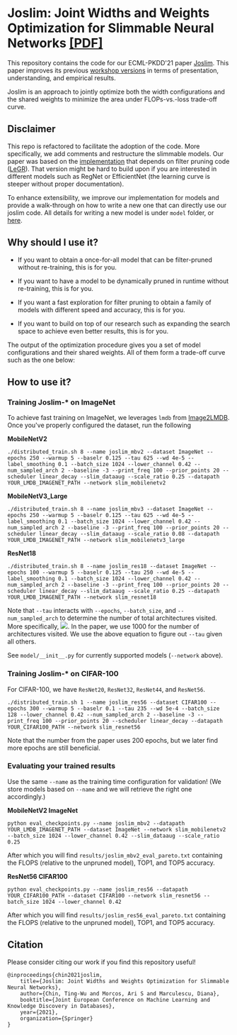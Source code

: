 # Joslim: Joint Widths and Weights Optimization for Slimmable Neural Networks [[PDF]](https://arxiv.org/pdf/2007.11752v3.pdf)

This repository contains the code for our ECML-PKDD'21 paper [Joslim](https://arxiv.org/abs/2007.11752v3). This paper improves its previous [workshop versions](https://realworldml.github.io/files/cr/31_PareCO-realml-paper.pdf) in terms of presentation, understanding, and empirical results.

Joslim is an approach to jointly optimize both the width configurations and the shared weights to minimize the area under FLOPs-vs.-loss trade-off curve.

## Disclaimer
This repo is refactored to facilitate the adoption of the code. More specifically, we add comments and restructure the slimmable models. Our paper was based on the [implementation](https://github.com/cmu-enyac/PareCO) that depends on filter pruning code ([LeGR](https://github.com/cmu-enyac/legr)). That version might be hard to build upon if you are interested in different models such as RegNet or EfficientNet (the learning curve is steeper without proper documentation).

To enhance extensibility, we improve our implementation for models and provide a walk-through on how to write a new one that can directly use our joslim code. All details for writing a new model is under `model` folder, or [here](https://github.com/cmu-enyac/Joslim/model).

## Why should I use it?
- If you want to obtain a once-for-all model that can be filter-pruned without re-training, this is for you.

- If you want to have a model to be dynamically pruned in runtime without re-training, this is for you.

- If you want a fast exploration for filter pruning to obtain a family of models with different speed and accuracy, this is for you.

- If you want to build on top of our research such as expanding the search space to achieve even better results, this is for you.

The output of the optimization procedure gives you a set of model configurations and their shared weights. All of them form a trade-off curve such as the one below:

## How to use it?

### Training Joslim-* on ImageNet
To achieve fast training on ImageNet, we leverages `lmdb` from [Image2LMDB](https://github.com/Fangyh09/Image2LMDB). Once you've properly configured the dataset, run the following

**MobileNetV2**

    ./distributed_train.sh 8 --name joslim_mbv2 --dataset ImageNet --epochs 250 --warmup 5 --baselr 0.125 --tau 625 --wd 4e-5 --label_smoothing 0.1 --batch_size 1024 --lower_channel 0.42 --num_sampled_arch 2 --baseline -3 --print_freq 100 --prior_points 20 --scheduler linear_decay --slim_dataaug --scale_ratio 0.25 --datapath YOUR_LMDB_IMAGENET_PATH --network slim_mobilenetv2

**MobileNetV3_Large**

    ./distributed_train.sh 8 --name joslim_mbv3 --dataset ImageNet --epochs 250 --warmup 5 --baselr 0.125 --tau 625 --wd 4e-5 --label_smoothing 0.1 --batch_size 1024 --lower_channel 0.42 --num_sampled_arch 2 --baseline -3 --print_freq 100 --prior_points 20 --scheduler linear_decay --slim_dataaug --scale_ratio 0.08 --datapath YOUR_LMDB_IMAGENET_PATH --network slim_mobilenetv3_large

**ResNet18**

    ./distributed_train.sh 8 --name joslim_res18 --dataset ImageNet --epochs 100 --warmup 5 --baselr 0.125 --tau 250 --wd 4e-5 --label_smoothing 0.1 --batch_size 1024 --lower_channel 0.42 --num_sampled_arch 2 --baseline -3 --print_freq 100 --prior_points 20 --scheduler linear_decay --slim_dataaug --scale_ratio 0.25 --datapath YOUR_LMDB_IMAGENET_PATH --network slim_resnet18

Note that `--tau` interacts with `--epochs`, `--batch_size`, and `--num_sampled_arch` to determine the number of total architectures visited. More specifically, <img src="https://render.githubusercontent.com/render/math?math=num\_total\_arch=\frac{\frac{num\_images}{batch\_size}\times epochs}{tau} \times num\_sampled\_arch">. In the paper, we use 1000 for the number of architectures visited. We use the above equation to figure out `--tau` given all others.

See `model/__init__.py` for currently supported models (`--network` above).

### Training Joslim-* on CIFAR-100
For CIFAR-100, we have `ResNet20`, `ResNet32`, `ResNet44`, and `ResNet56`.


    ./distributed_train.sh 1 --name joslim_res56 --dataset CIFAR100 --epochs 300 --warmup 5 --baselr 0.1 --tau 235 --wd 5e-4 --batch_size 128 --lower_channel 0.42 --num_sampled_arch 2 --baseline -3 --print_freq 100 --prior_points 20 --scheduler linear_decay --datapath YOUR_CIFAR100_PATH --network slim_resnet56


Note that the number from the paper uses 200 epochs, but we later find more epochs are still beneficial.

### Evaluating your trained results
Use the same `--name` as the training time configuration for validation! (We store models based on `--name` and we will retrieve the right one accordingly.)

**MobileNetV2 ImageNet**

    python eval_checkpoints.py --name joslim_mbv2 --datapath YOUR_LMDB_IMAGENET_PATH --dataset ImageNet --network slim_mobilenetv2 --batch_size 1024 --lower_channel 0.42 --slim_dataaug --scale_ratio 0.25

After which you will find `results/joslim_mbv2_eval_pareto.txt` containing the FLOPS (relative to the unpruned model), TOP1, and TOP5 accuracy.

**ResNet56 CIFAR100**

    python eval_checkpoints.py --name joslim_res56 --datapath YOUR_CIFAR100_PATH --dataset CIFAR100 --network slim_resnet56 --batch_size 1024 --lower_channel 0.42

After which you will find `results/joslim_res56_eval_pareto.txt` containing the FLOPS (relative to the unpruned model), TOP1, and TOP5 accuracy.


## Citation

Please consider citing our work if you find this repository useful!

    @inproceedings{chin2021joslim,
		title={Joslim: Joint Widths and Weights Optimization for Slimmable Neural Networks},
		author={Chin, Ting-Wu and Morcos, Ari S and Marculescu, Diana},
		booktitle={Joint European Conference on Machine Learning and Knowledge Discovery in Databases},
		year={2021},
		organization={Springer}
	}